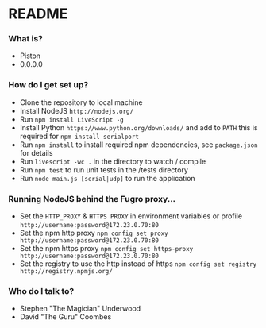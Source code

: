 # README #

### What is? ###

* Piston
* 0.0.0.0

### How do I get set up? ###

* Clone the repository to local machine
* Install NodeJS `http://nodejs.org/`
* Run `npm install LiveScript -g`
* Install Python `https://www.python.org/downloads/` and add to `PATH` this is required for `npm install serialport`
* Run `npm install` to install required npm dependencies, see `package.json` for details
* Run `livescript -wc .` in the directory to watch / compile
* Run `npm test` to run unit tests in the /tests directory
* Run `node main.js [serial|udp]` to run the application

### Running NodeJS behind the Fugro proxy... ###

* Set the `HTTP_PROXY` & `HTTPS PROXY` in environment variables or profile `http://username:password@172.23.0.70:80`
* Set the npm http proxy `npm config set proxy http://username:password@172.23.0.70:80`
* Set the npm https proxy `npm config set https-proxy http://username:password@172.23.0.70:80`
* Set the registry to use the http instead of https `npm config set registry http://registry.npmjs.org/`


### Who do I talk to? ###

* Stephen "The Magician" Underwood
* David "The Guru" Coombes
